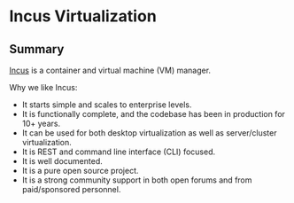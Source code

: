 # Incus Virtualization

## Summary
[Incus](https://linuxcontainers.org/incus/docs/main/) is a container and virtual machine (VM) manager.

Why we like Incus:
- It starts simple and scales to enterprise levels.
- It is functionally complete, and the codebase has been in production for 10+ years.
- It can be used for both desktop virtualization as well as server/cluster virtualization.
- It is REST and command line interface (CLI) focused.
- It is well documented.
- It is a pure open source project.
- It is a strong community support in both open forums and from paid/sponsored personnel.
